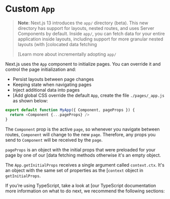 # Custom `App`



> 
> **Note**: Next.js 13 introduces the `app/` directory (beta). This new directory has support for layouts, nested routes, and uses Server Components by default. Inside `app/`, you can fetch data for your entire application inside layouts, including support for more granular nested layouts (with [colocated data fetching 
> 
> [Learn more about incrementally adopting `app/` 
> 
> 


Next.js uses the `App` component to initialize pages. You can override it and control the page initialization and:


* Persist layouts between page changes
* Keeping state when navigating pages
* Inject additional data into pages
* [Add global CSS override the default `App`, create the file `./pages/_app.js` as shown below:



```javascript
export default function MyApp({ Component, pageProps }) {
  return <Component {...pageProps} />
}

```

The `Component` prop is the active `page`, so whenever you navigate between routes, `Component` will change to the new `page`. Therefore, any props you send to `Component` will be received by the `page`.


`pageProps` is an object with the initial props that were preloaded for your page by one of our [data fetching methods otherwise it's an empty object.


The `App.getInitialProps` receives a single argument called `context.ctx`. It's an object with the same set of properties as the [`context` object in `getInitialProps`.


If you’re using TypeScript, take a look at [our TypeScript documentation more information on what to do next, we recommend the following sections:





